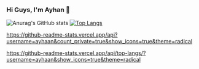 ### Hi Guys, I'm Ayhan 👋

<!--
**Ayhaan/Ayhaan** is a ✨ _special_ ✨ repository because its `README.md` (this file) appears on your GitHub profile.

Here are some ideas to get you started:

- 🔭 I’m currently working on ...
- 🌱 I’m currently learning ...
- 👯 I’m looking to collaborate on ...
- 🤔 I’m looking for help with ...
- 💬 Ask me about ...
- 📫 How to reach me: ...
- 😄 Pronouns: ...
- ⚡ Fun fact: ...
-->


![Anurag's GitHub stats](https://github-readme-stats.vercel.app/api?username=ayhaan&show_icons=true&theme=dark)
[![Top Langs](https://github-readme-stats.vercel.app/api/top-langs/?username=ayhaan&layout=compact&theme=dark)](https://github.com/anuraghazra/github-readme-stats)


https://github-readme-stats.vercel.app/api?username=ayhaan&count_private=true&show_icons=true&theme=radical

https://github-readme-stats.vercel.app/api/top-langs/?username=ayhaan&show_icons=true&theme=radical







